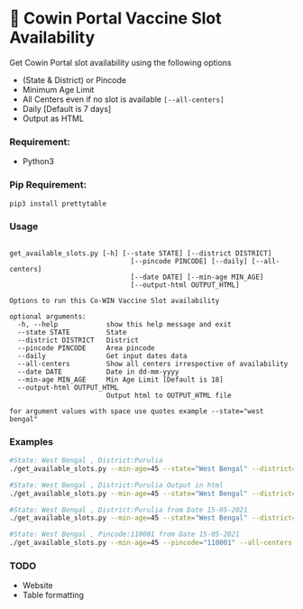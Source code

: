 # 💉 Cowin Portal Vaccine Slot Availability
Get Cowin Portal slot availability using the following options
- (State & District) or Pincode
- Minimum Age Limit
- All Centers even if no slot is available  ```[--all-centers]```
- Daily [Default is 7 days]
- Output as HTML

### Requirement:

- Python3


### Pip Requirement:

``` bash
pip3 install prettytable
```

### Usage

```

get_available_slots.py [-h] [--state STATE] [--district DISTRICT]
                              [--pincode PINCODE] [--daily] [--all-centers]
                              [--date DATE] [--min-age MIN_AGE]
                              [--output-html OUTPUT_HTML]

Options to run this Co-WIN Vaccine Slot availability

optional arguments:
  -h, --help            show this help message and exit
  --state STATE         State
  --district DISTRICT   District
  --pincode PINCODE     Area pincode
  --daily               Get input dates data
  --all-centers         Show all centers irrespective of availability
  --date DATE           Date in dd-mm-yyyy
  --min-age MIN_AGE     Min Age Limit [Default is 18]
  --output-html OUTPUT_HTML
                        Output html to OUTPUT_HTML file

for argument values with space use quotes example --state="west bengal"
```

### Examples

``` bash
#State: West Bengal , District:Purulia
./get_available_slots.py --min-age=45 --state="West Bengal" --district="Purulia" --all-centers

#State: West Bengal , District:Purulia Output in html
./get_available_slots.py --min-age=45 --state="West Bengal" --district="Purulia" --all-centers --output-html=test_table.html

#State: West Bengal , District:Purulia from Date 15-05-2021
./get_available_slots.py --min-age=45 --state="West Bengal" --district="Purulia" --all-centers --date="15-05-2021"

#State: West Bengal , Pincode:110001 from Date 15-05-2021
./get_available_slots.py --min-age=45 --pincode="110001" --all-centers --date="15-05-2021"

```

### TODO
- Website
- Table formatting